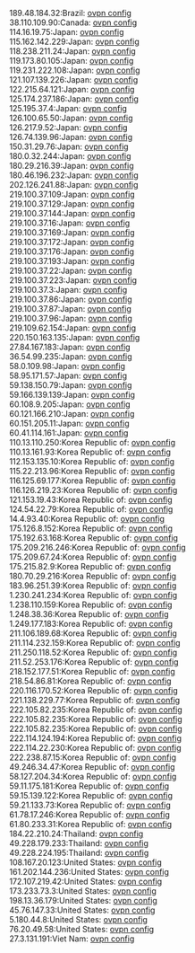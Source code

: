 189.48.184.32:Brazil: [ovpn config](vpn/189_48_184_32.ovpn)  
38.110.109.90:Canada: [ovpn config](vpn/38_110_109_90.ovpn)  
114.16.19.75:Japan: [ovpn config](vpn/114_16_19_75.ovpn)  
115.162.142.229:Japan: [ovpn config](vpn/115_162_142_229.ovpn)  
118.238.211.24:Japan: [ovpn config](vpn/118_238_211_24.ovpn)  
119.173.80.105:Japan: [ovpn config](vpn/119_173_80_105.ovpn)  
119.231.222.108:Japan: [ovpn config](vpn/119_231_222_108.ovpn)  
121.107.139.226:Japan: [ovpn config](vpn/121_107_139_226.ovpn)  
122.215.64.121:Japan: [ovpn config](vpn/122_215_64_121.ovpn)  
125.174.237.186:Japan: [ovpn config](vpn/125_174_237_186.ovpn)  
125.195.37.4:Japan: [ovpn config](vpn/125_195_37_4.ovpn)  
126.100.65.50:Japan: [ovpn config](vpn/126_100_65_50.ovpn)  
126.217.9.52:Japan: [ovpn config](vpn/126_217_9_52.ovpn)  
126.74.139.96:Japan: [ovpn config](vpn/126_74_139_96.ovpn)  
150.31.29.76:Japan: [ovpn config](vpn/150_31_29_76.ovpn)  
180.0.32.244:Japan: [ovpn config](vpn/180_0_32_244.ovpn)  
180.29.216.39:Japan: [ovpn config](vpn/180_29_216_39.ovpn)  
180.46.196.232:Japan: [ovpn config](vpn/180_46_196_232.ovpn)  
202.126.241.88:Japan: [ovpn config](vpn/202_126_241_88.ovpn)  
219.100.37.109:Japan: [ovpn config](vpn/219_100_37_109.ovpn)  
219.100.37.129:Japan: [ovpn config](vpn/219_100_37_129.ovpn)  
219.100.37.144:Japan: [ovpn config](vpn/219_100_37_144.ovpn)  
219.100.37.16:Japan: [ovpn config](vpn/219_100_37_16.ovpn)  
219.100.37.169:Japan: [ovpn config](vpn/219_100_37_169.ovpn)  
219.100.37.172:Japan: [ovpn config](vpn/219_100_37_172.ovpn)  
219.100.37.176:Japan: [ovpn config](vpn/219_100_37_176.ovpn)  
219.100.37.193:Japan: [ovpn config](vpn/219_100_37_193.ovpn)  
219.100.37.22:Japan: [ovpn config](vpn/219_100_37_22.ovpn)  
219.100.37.223:Japan: [ovpn config](vpn/219_100_37_223.ovpn)  
219.100.37.3:Japan: [ovpn config](vpn/219_100_37_3.ovpn)  
219.100.37.86:Japan: [ovpn config](vpn/219_100_37_86.ovpn)  
219.100.37.87:Japan: [ovpn config](vpn/219_100_37_87.ovpn)  
219.100.37.96:Japan: [ovpn config](vpn/219_100_37_96.ovpn)  
219.109.62.154:Japan: [ovpn config](vpn/219_109_62_154.ovpn)  
220.150.163.135:Japan: [ovpn config](vpn/220_150_163_135.ovpn)  
27.84.167.183:Japan: [ovpn config](vpn/27_84_167_183.ovpn)  
36.54.99.235:Japan: [ovpn config](vpn/36_54_99_235.ovpn)  
58.0.109.98:Japan: [ovpn config](vpn/58_0_109_98.ovpn)  
58.95.171.57:Japan: [ovpn config](vpn/58_95_171_57.ovpn)  
59.138.150.79:Japan: [ovpn config](vpn/59_138_150_79.ovpn)  
59.166.139.139:Japan: [ovpn config](vpn/59_166_139_139.ovpn)  
60.108.9.205:Japan: [ovpn config](vpn/60_108_9_205.ovpn)  
60.121.166.210:Japan: [ovpn config](vpn/60_121_166_210.ovpn)  
60.151.205.11:Japan: [ovpn config](vpn/60_151_205_11.ovpn)  
60.41.114.161:Japan: [ovpn config](vpn/60_41_114_161.ovpn)  
110.13.110.250:Korea Republic of: [ovpn config](vpn/110_13_110_250.ovpn)  
110.13.161.93:Korea Republic of: [ovpn config](vpn/110_13_161_93.ovpn)  
112.153.135.10:Korea Republic of: [ovpn config](vpn/112_153_135_10.ovpn)  
115.22.213.96:Korea Republic of: [ovpn config](vpn/115_22_213_96.ovpn)  
116.125.69.177:Korea Republic of: [ovpn config](vpn/116_125_69_177.ovpn)  
116.126.219.23:Korea Republic of: [ovpn config](vpn/116_126_219_23.ovpn)  
121.153.19.43:Korea Republic of: [ovpn config](vpn/121_153_19_43.ovpn)  
124.54.22.79:Korea Republic of: [ovpn config](vpn/124_54_22_79.ovpn)  
14.4.93.40:Korea Republic of: [ovpn config](vpn/14_4_93_40.ovpn)  
175.126.8.152:Korea Republic of: [ovpn config](vpn/175_126_8_152.ovpn)  
175.192.63.168:Korea Republic of: [ovpn config](vpn/175_192_63_168.ovpn)  
175.209.216.246:Korea Republic of: [ovpn config](vpn/175_209_216_246.ovpn)  
175.209.67.24:Korea Republic of: [ovpn config](vpn/175_209_67_24.ovpn)  
175.215.82.9:Korea Republic of: [ovpn config](vpn/175_215_82_9.ovpn)  
180.70.29.216:Korea Republic of: [ovpn config](vpn/180_70_29_216.ovpn)  
183.96.251.39:Korea Republic of: [ovpn config](vpn/183_96_251_39.ovpn)  
1.230.241.234:Korea Republic of: [ovpn config](vpn/1_230_241_234.ovpn)  
1.238.110.159:Korea Republic of: [ovpn config](vpn/1_238_110_159.ovpn)  
1.248.38.36:Korea Republic of: [ovpn config](vpn/1_248_38_36.ovpn)  
1.249.177.183:Korea Republic of: [ovpn config](vpn/1_249_177_183.ovpn)  
211.106.189.68:Korea Republic of: [ovpn config](vpn/211_106_189_68.ovpn)  
211.114.232.159:Korea Republic of: [ovpn config](vpn/211_114_232_159.ovpn)  
211.250.118.52:Korea Republic of: [ovpn config](vpn/211_250_118_52.ovpn)  
211.52.253.176:Korea Republic of: [ovpn config](vpn/211_52_253_176.ovpn)  
218.152.177.51:Korea Republic of: [ovpn config](vpn/218_152_177_51.ovpn)  
218.54.86.81:Korea Republic of: [ovpn config](vpn/218_54_86_81.ovpn)  
220.116.170.52:Korea Republic of: [ovpn config](vpn/220_116_170_52.ovpn)  
221.138.229.77:Korea Republic of: [ovpn config](vpn/221_138_229_77.ovpn)  
222.105.82.235:Korea Republic of: [ovpn config](vpn/222_105_82_235.ovpn)  
222.105.82.235:Korea Republic of: [ovpn config](vpn/222_105_82_235.ovpn)  
222.105.82.235:Korea Republic of: [ovpn config](vpn/222_105_82_235.ovpn)  
222.114.124.194:Korea Republic of: [ovpn config](vpn/222_114_124_194.ovpn)  
222.114.22.230:Korea Republic of: [ovpn config](vpn/222_114_22_230.ovpn)  
222.238.87.15:Korea Republic of: [ovpn config](vpn/222_238_87_15.ovpn)  
49.246.34.47:Korea Republic of: [ovpn config](vpn/49_246_34_47.ovpn)  
58.127.204.34:Korea Republic of: [ovpn config](vpn/58_127_204_34.ovpn)  
59.11.175.181:Korea Republic of: [ovpn config](vpn/59_11_175_181.ovpn)  
59.15.139.122:Korea Republic of: [ovpn config](vpn/59_15_139_122.ovpn)  
59.21.133.73:Korea Republic of: [ovpn config](vpn/59_21_133_73.ovpn)  
61.78.17.246:Korea Republic of: [ovpn config](vpn/61_78_17_246.ovpn)  
61.80.233.31:Korea Republic of: [ovpn config](vpn/61_80_233_31.ovpn)  
184.22.210.24:Thailand: [ovpn config](vpn/184_22_210_24.ovpn)  
49.228.179.233:Thailand: [ovpn config](vpn/49_228_179_233.ovpn)  
49.228.224.195:Thailand: [ovpn config](vpn/49_228_224_195.ovpn)  
108.167.20.123:United States: [ovpn config](vpn/108_167_20_123.ovpn)  
161.202.144.236:United States: [ovpn config](vpn/161_202_144_236.ovpn)  
172.107.219.42:United States: [ovpn config](vpn/172_107_219_42.ovpn)  
173.233.73.3:United States: [ovpn config](vpn/173_233_73_3.ovpn)  
198.13.36.179:United States: [ovpn config](vpn/198_13_36_179.ovpn)  
45.76.147.33:United States: [ovpn config](vpn/45_76_147_33.ovpn)  
5.180.44.8:United States: [ovpn config](vpn/5_180_44_8.ovpn)  
76.20.49.58:United States: [ovpn config](vpn/76_20_49_58.ovpn)  
27.3.131.191:Viet Nam: [ovpn config](vpn/27_3_131_191.ovpn)  
